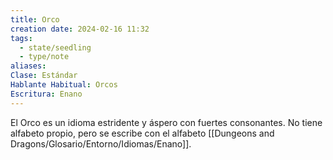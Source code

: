 ```yaml
---
title: Orco
creation date: 2024-02-16 11:32
tags:
  - state/seedling
  - type/note
aliases: 
Clase: Estándar
Hablante Habitual: Orcos
Escritura: Enano
---
```

El Orco es un idioma estridente y áspero con fuertes consonantes. No tiene alfabeto propio, pero se escribe con el alfabeto [[Dungeons and Dragons/Glosario/Entorno/Idiomas/Enano]].

